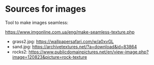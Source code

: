 # Sources for images



Tool to make images seamless: 

 https://www.imgonline.com.ua/eng/make-seamless-texture.php

- grass2.jpg: https://wallpapersafari.com/w/a0xvGL 
- sand.jpg: https://archivetextures.net/?a=download&id=83864  
- rocks2: https://www.publicdomainpictures.net/en/view-image.php?image=120823&picture=rock-texture 